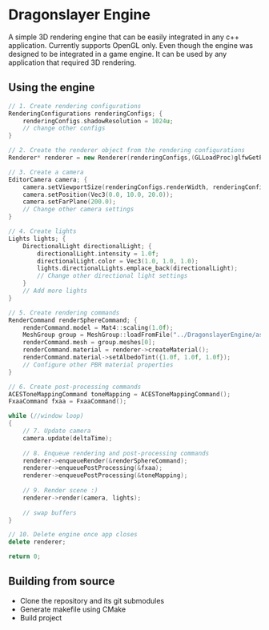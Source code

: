 # Dragonslayer Engine

A simple 3D rendering engine that can be easily integrated in any c++ application.
Currently supports OpenGL only. Even though the engine was designed to be integrated in a game engine. It can be used by any application that required 3D rendering.

## Using the engine
```C++
// 1. Create rendering configurations
RenderingConfigurations renderingConfigs; {
    renderingConfigs.shadowResolution = 1024u;
    // change other configs
}

// 2. Create the renderer object from the rendering configurations
Renderer* renderer = new Renderer(renderingConfigs,(GLLoadProc)glfwGetProcAddress);

// 3. Create a camera
EditorCamera camera; {
    camera.setViewportSize(renderingConfigs.renderWidth, renderingConfigs.renderHeight);
    camera.setPosition(Vec3(0.0, 10.0, 20.0));
    camera.setFarPlane(200.0);
    // Change other camera settings
}

// 4. Create lights
Lights lights; {
    DirectionalLight directionalLight; {
        directionalLight.intensity = 1.0f;
        directionalLight.color = Vec3(1.0, 1.0, 1.0);
        lights.directionalLights.emplace_back(directionalLight);
        // Change other directional light settings
    }
    // Add more lights
}

// 5. Create rendering commands
RenderCommand renderSphereCommand; {
    renderCommand.model = Mat4::scaling(1.0f);
    MeshGroup group = MeshGroup::loadFromFile("../DragonslayerEngine/assets/objs/sphere.obj");
    renderCommand.mesh = group.meshes[0];
    renderCommand.material = renderer->createMaterial();
    renderCommand.material->setAlbedoTint({1.0f, 1.0f, 1.0f});
    // Configure other PBR material properties
}

// 6. Create post-processing commands 
ACESToneMappingCommand toneMapping = ACESToneMappingCommand();
FxaaCommand fxaa = FxaaCommand();

while (//window loop)
{
    // 7. Update camera        
    camera.update(deltaTime);
    
    // 8. Enqueue rendering and post-processing commands
    renderer->enqueueRender(&renderSphereCommand);
    renderer->enqueuePostProcessing(&fxaa);
    renderer->enqueuePostProcessing(&toneMapping);
    
    // 9. Render scene :)
    renderer->render(camera, lights);
    
    // swap buffers
}

// 10. Delete engine once app closes
delete renderer;

return 0;
```

## Building from source

- Clone the repository and its git submodules
- Generate makefile using CMake
- Build project



